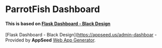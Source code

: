 # ParrotFish Dashboard

#### This is based on [Flask Dashboard - Black Design](https://appseed.us/admin-dashboards/flask-dashboard-black)

[Flask Dashboard - Black Design](https://appseed.us/admin-dashboar - Provided by **AppSeed** [Web App Generator](https://appseed.us/app-generator).

